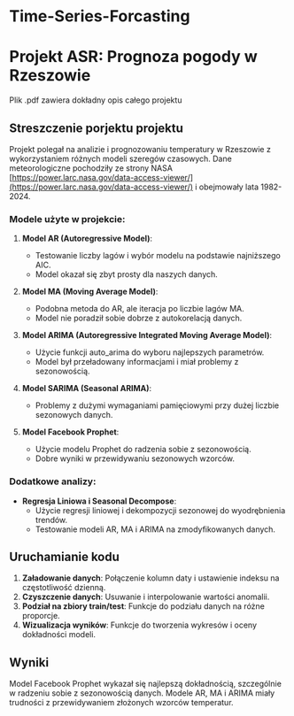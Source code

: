 # Time-Series-Forcasting
# Projekt ASR: Prognoza pogody w Rzeszowie
Plik .pdf zawiera dokładny opis całego projektu
## Streszczenie porjektu projektu

Projekt polegał na analizie i prognozowaniu temperatury w Rzeszowie z wykorzystaniem różnych modeli szeregów czasowych. Dane meteorologiczne pochodziły ze strony NASA [https://power.larc.nasa.gov/data-access-viewer/](https://power.larc.nasa.gov/data-access-viewer/) i obejmowały lata 1982-2024.

### Modele użyte w projekcie:

1. **Model AR (Autoregressive Model)**: 
   - Testowanie liczby lagów i wybór modelu na podstawie najniższego AIC.
   - Model okazał się zbyt prosty dla naszych danych.

2. **Model MA (Moving Average Model)**: 
   - Podobna metoda do AR, ale iteracja po liczbie lagów MA.
   - Model nie poradził sobie dobrze z autokorelacją danych.

3. **Model ARIMA (Autoregressive Integrated Moving Average Model)**: 
   - Użycie funkcji auto_arima do wyboru najlepszych parametrów.
   - Model był przeładowany informacjami i miał problemy z sezonowością.

4. **Model SARIMA (Seasonal ARIMA)**:
   - Problemy z dużymi wymaganiami pamięciowymi przy dużej liczbie sezonowych danych.

5. **Model Facebook Prophet**:
   - Użycie modelu Prophet do radzenia sobie z sezonowością.
   - Dobre wyniki w przewidywaniu sezonowych wzorców.

### Dodatkowe analizy:

- **Regresja Liniowa i Seasonal Decompose**:
   - Użycie regresji liniowej i dekompozycji sezonowej do wyodrębnienia trendów.
   - Testowanie modeli AR, MA i ARIMA na zmodyfikowanych danych.

## Uruchamianie kodu

1. **Załadowanie danych**: Połączenie kolumn daty i ustawienie indeksu na częstotliwość dzienną.
2. **Czyszczenie danych**: Usuwanie i interpolowanie wartości anomalii.
3. **Podział na zbiory train/test**: Funkcje do podziału danych na różne proporcje.
4. **Wizualizacja wyników**: Funkcje do tworzenia wykresów i oceny dokładności modeli.

## Wyniki

Model Facebook Prophet wykazał się najlepszą dokładnością, szczególnie w radzeniu sobie z sezonowością danych. Modele AR, MA i ARIMA miały trudności z przewidywaniem złożonych wzorców temperatur.
